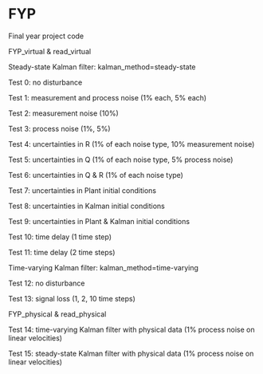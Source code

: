 # FYP
Final year project code

FYP_virtual & read_virtual

Steady-state Kalman filter: kalman_method=steady-state

Test 0: no disturbance

Test 1: measurement and process noise (1% each, 5% each)

Test 2: measurement noise (10%)

Test 3: process noise (1%, 5%)

Test 4: uncertainties in R (1% of each noise type, 10% measurement noise)

Test 5: uncertainties in Q (1% of each noise type, 5% process noise)

Test 6: uncertainties in Q & R (1% of each noise type)

Test 7: uncertainties in Plant initial conditions

Test 8: uncertainties in Kalman initial conditions

Test 9: uncertainties in Plant & Kalman initial conditions

Test 10: time delay (1 time step)

Test 11: time delay (2 time steps)

Time-varying Kalman filter: kalman_method=time-varying

Test 12: no disturbance

Test 13: signal loss (1, 2, 10 time steps)

FYP_physical & read_physical

Test 14: time-varying Kalman filter with physical data (1% process noise on linear velocities)

Test 15: steady-state Kalman filter with physical data (1% process noise on linear velocities)
